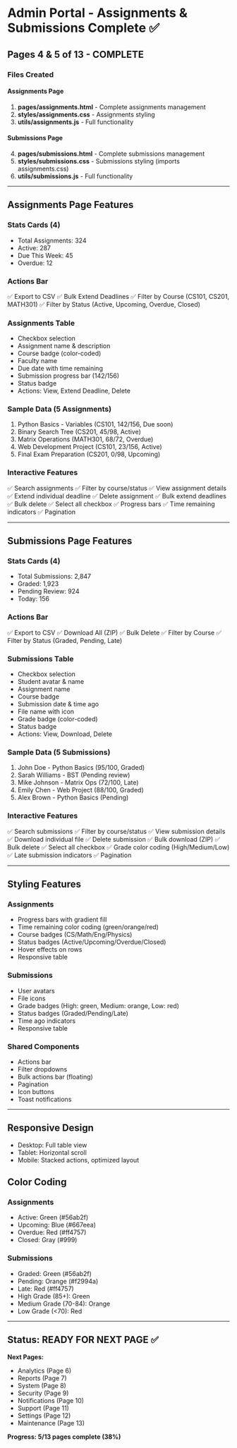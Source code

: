 # Admin Portal - Assignments & Submissions Complete ✅

## Pages 4 & 5 of 13 - COMPLETE

### Files Created

#### Assignments Page
1. **pages/assignments.html** - Complete assignments management
2. **styles/assignments.css** - Assignments styling
3. **utils/assignments.js** - Full functionality

#### Submissions Page
4. **pages/submissions.html** - Complete submissions management
5. **styles/submissions.css** - Submissions styling (imports assignments.css)
6. **utils/submissions.js** - Full functionality

---

## Assignments Page Features

### Stats Cards (4)
- Total Assignments: 324
- Active: 287
- Due This Week: 45
- Overdue: 12

### Actions Bar
✅ Export to CSV
✅ Bulk Extend Deadlines
✅ Filter by Course (CS101, CS201, MATH301)
✅ Filter by Status (Active, Upcoming, Overdue, Closed)

### Assignments Table
- Checkbox selection
- Assignment name & description
- Course badge (color-coded)
- Faculty name
- Due date with time remaining
- Submission progress bar (142/156)
- Status badge
- Actions: View, Extend Deadline, Delete

### Sample Data (5 Assignments)
1. Python Basics - Variables (CS101, 142/156, Due soon)
2. Binary Search Tree (CS201, 45/98, Active)
3. Matrix Operations (MATH301, 68/72, Overdue)
4. Web Development Project (CS101, 23/156, Active)
5. Final Exam Preparation (CS201, 0/98, Upcoming)

### Interactive Features
✅ Search assignments
✅ Filter by course/status
✅ View assignment details
✅ Extend individual deadline
✅ Delete assignment
✅ Bulk extend deadlines
✅ Bulk delete
✅ Select all checkbox
✅ Progress bars
✅ Time remaining indicators
✅ Pagination

---

## Submissions Page Features

### Stats Cards (4)
- Total Submissions: 2,847
- Graded: 1,923
- Pending Review: 924
- Today: 156

### Actions Bar
✅ Export to CSV
✅ Download All (ZIP)
✅ Bulk Delete
✅ Filter by Course
✅ Filter by Status (Graded, Pending, Late)

### Submissions Table
- Checkbox selection
- Student avatar & name
- Assignment name
- Course badge
- Submission date & time ago
- File name with icon
- Grade badge (color-coded)
- Status badge
- Actions: View, Download, Delete

### Sample Data (5 Submissions)
1. John Doe - Python Basics (95/100, Graded)
2. Sarah Williams - BST (Pending review)
3. Mike Johnson - Matrix Ops (72/100, Late)
4. Emily Chen - Web Project (88/100, Graded)
5. Alex Brown - Python Basics (Pending)

### Interactive Features
✅ Search submissions
✅ Filter by course/status
✅ View submission details
✅ Download individual file
✅ Delete submission
✅ Bulk download (ZIP)
✅ Bulk delete
✅ Select all checkbox
✅ Grade color coding (High/Medium/Low)
✅ Late submission indicators
✅ Pagination

---

## Styling Features

### Assignments
- Progress bars with gradient fill
- Time remaining color coding (green/orange/red)
- Course badges (CS/Math/Eng/Physics)
- Status badges (Active/Upcoming/Overdue/Closed)
- Hover effects on rows
- Responsive table

### Submissions
- User avatars
- File icons
- Grade badges (High: green, Medium: orange, Low: red)
- Status badges (Graded/Pending/Late)
- Time ago indicators
- Responsive table

### Shared Components
- Actions bar
- Filter dropdowns
- Bulk actions bar (floating)
- Pagination
- Icon buttons
- Toast notifications

---

## Responsive Design
- Desktop: Full table view
- Tablet: Horizontal scroll
- Mobile: Stacked actions, optimized layout

## Color Coding

### Assignments
- Active: Green (#56ab2f)
- Upcoming: Blue (#667eea)
- Overdue: Red (#ff4757)
- Closed: Gray (#999)

### Submissions
- Graded: Green (#56ab2f)
- Pending: Orange (#f2994a)
- Late: Red (#ff4757)
- High Grade (85+): Green
- Medium Grade (70-84): Orange
- Low Grade (<70): Red

---

## Status: READY FOR NEXT PAGE ✅

**Next Pages:** 
- Analytics (Page 6)
- Reports (Page 7)
- System (Page 8)
- Security (Page 9)
- Notifications (Page 10)
- Support (Page 11)
- Settings (Page 12)
- Maintenance (Page 13)

**Progress: 5/13 pages complete (38%)**

